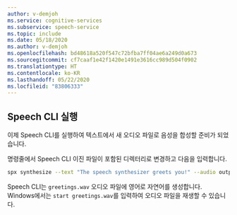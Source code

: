 ```yaml
---
author: v-demjoh
ms.service: cognitive-services
ms.subservice: speech-service
ms.topic: include
ms.date: 05/18/2020
ms.author: v-demjoh
ms.openlocfilehash: bd48618a520f547c72bfba7ff04ae6a249d0a673
ms.sourcegitcommit: cf7caaf1e42f1420e1491e3616cc989d504f0902
ms.translationtype: HT
ms.contentlocale: ko-KR
ms.lasthandoff: 05/22/2020
ms.locfileid: "83806333"
---
```

## <a name="run-the-speech-cli"></a>Speech CLI 실행

이제 Speech CLI를 실행하여 텍스트에서 새 오디오 파일로 음성을 합성할 준비가 되었습니다.

명령줄에서 Speech CLI 이진 파일이 포함된 디렉터리로 변경하고 다음을 입력합니다.

```bash
spx synthesize --text "The speech synthesizer greets you!" --audio output greetings.wav
```

Speech CLI는 `greetings.wav` 오디오 파일에 영어로 자연어를 생성합니다.
Windows에서는 `start greetings.wav`를 입력하여 오디오 파일을 재생할 수 있습니다.
